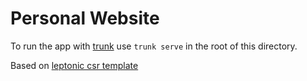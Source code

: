 # Personal Website

To run the app with [trunk](https://trunkrs.dev/) use `trunk serve` in the root of this directory.

Based on [leptonic csr template](https://github.com/lpotthast/leptonic-template-csr)
